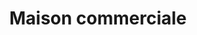 ---
title: "Maison commerciale"
url: /kinshasa/maison-commerciale-tshatshi-2/
shop: Einkaufszentrum
---